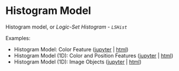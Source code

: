 # Histogram Model

Histogram model, or *Logic-Set Histogram* - *`LSHist`*

Examples:
- Histogram Model: Color Feature ([jupyter](https://nbviewer.jupyter.org/github/LSHist/histogram/blob/master/examples/features/color_feature.ipynb) | [html](https://nbviewer.jupyter.org/github/LSHist/histogram/blob/master/examples/features/color_feature.html))
- Histogram Model (1D): Color and Position Features ([jupyter](https://nbviewer.jupyter.org/github/LSHist/histogram/blob/master/examples/features/color_position_features.ipynb) | [html](https://nbviewer.jupyter.org/github/LSHist/histogram/blob/master/examples/features/color_position_features.html))
- Histogram Model (1D): Image Objects ([jupyter](https://nbviewer.jupyter.org/github/LSHist/histogram/blob/master/examples/objects/image_objects.ipynb) | [html](https://nbviewer.jupyter.org/github/LSHist/histogram/blob/master/examples/objects/image_objects.html))
